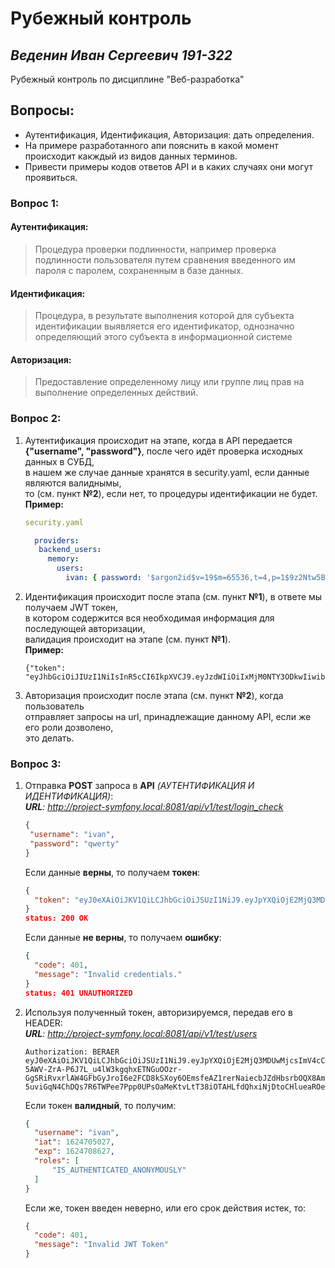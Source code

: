 # Рубежный контроль
## _Веденин Иван Сергеевич 191-322_


Рубежный контроль по дисциплине "Веб-разработка"


## Вопросы:

- Аутентификация, Идентификация, Авторизация: дать определения.
- На примере разработанного апи пояснить в какой момент происходит какждый из видов данных терминов.
- Привести примеры кодов ответов API и в каких случаях они могут проявиться.

### Вопрос 1:

#### Аутентификация:

> Процедура проверки подлинности, 
> например проверка подлинности пользователя 
> путем сравнения введенного им пароля с паролем, 
> сохраненным в базе данных.

#### Идентификация:

> Процедура, в результате выполнения которой 
> для субъекта идентификации выявляется его идентификатор, 
> однозначно определяющий этого субъекта в информационной системе

#### Авторизация:

> Предоставление определенному лицу или группе лиц прав
> на выполнение определенных действий.

### Вопрос 2:

1) Аутентификация происходит на этапе, когда в API передается<br> 
   **{"username", "password"}**, после чего идёт проверка исходных данных в СУБД,<br>
   в нашем же случае данные хранятся в security.yaml, если данные являются валиднымы,<br>
   то (см. пункт **№2**), если нет, то процедуры идентификации не будет.<br>
   **Пример:**
   ```yaml
   security.yaml
   
     providers:
      backend_users:
        memory:
          users:
            ivan: { password: '$argon2id$v=19$m=65536,t=4,p=1$9z2Ntw5BC9XYwUpQy1Sw1Q$cfrfEQHPiYi4OOhKOHPJM/JvqQ3R+/qKJ7VHHyCvo5U', roles: [ 'IS_AUTHENTICATED_ANONYMOUSLY' ] }
   ```
2) Идентификация происходит после этапа (см. пункт **№1**), в ответе мы получаем JWT токен,<br>
   в котором содержится вся необходимая информация для последующей авторизации, <br>
   валидация происходит на этапе (см. пункт **№1**).<br>
   **Пример:**
   ```JWT
   {"token": "eyJhbGciOiJIUzI1NiIsInR5cCI6IkpXVCJ9.eyJzdWIiOiIxMjM0NTY3ODkwIiwibmFtZSI6IkpvaG4gRG9lIiwiaWF0IjoxNTE2MjM5MDIyfQ.SflKxwRJSMeKKF2QT4fwpMeJf36POk6yJV_adQssw5c"}
   ```
3)  Авторизация происходит после этапа (см. пункт **№2**), когда пользователь<br>
    отправляет запросы на url, принадлежащие данному API, если же его роли дозволено,<br>
    это делать.

### Вопрос 3:

1) Отправка **POST** запроса в **API** _(АУТЕНТИФИКАЦИЯ И ИДЕНТИФИКАЦИЯ)_:<br>
  _**URL**: http://project-symfony.local:8081/api/v1/test/login_check_ <br>
   ```json
   {
    "username": "ivan",
    "password": "qwerty"
   }
   ```
   Если данные **верны**, то получаем **токен**: <br>
   ```json
   {
     "token": "eyJ0eXAiOiJKV1QiLCJhbGciOiJSUzI1NiJ9.eyJpYXQiOjE2MjQ3MDQzNzYsImV4cCI6MTYyNDcwNzk3Niwicm9sZXMiOlsiSVNfQVVUSEVOVElDQVRFRF9BTk9OWU1PVVNMWSJdLCJ1c2VybmFtZSI6Iml2YW4ifQ.XOV558URYM6hp98QY3TkgQ890cryNIyBJGQrlXwLfh5eTeljXVqrXVno7J20agVnHIoKaOzAD6FsfK2PgO3dHpjJzybKeAilgagqhQ54NSTJnLID9BWUSDWPtBCJ68rG0awdjDNcCHS9xqWqHzvuUaMUjj_5TarAohJXPpKyoMlSXkuW-LMZ7hqksWRZLB2aNHHNsab9CjT3zknYFVwMslzVlUfhH0951NCVQBy1r0BuJIaenE78TGk-Cd_CZQi811NLERG-2J_cqC0EP4q7OaDHvzqSxH_pgbXA9w3S5EZdnUBMRASbdrn_FQlwSiYKDHQsZrc9GXgFcqpTmBUX-A"
   }
   status: 200 OK
   ```
   Если данные **не верны**, то получаем **ошибку**: <br>
   ```json
   {
     "code": 401,
     "message": "Invalid credentials."
   }
   status: 401 UNAUTHORIZED
   ```
2) Используя полученный токен, авторизируемся, передав его в HEADER:<br>
   _**URL**: http://project-symfony.local:8081/api/v1/test/users_ <br>
   ```text
   Authorization: BERAER eyJ0eXAiOiJKV1QiLCJhbGciOiJSUzI1NiJ9.eyJpYXQiOjE2MjQ3MDUwMjcsImV4cCI6MTYyNDcwODYyNywicm9sZXMiOlsiSVNfQVVUSEVOVElDQVRFRF9BTk9OWU1PVVNMWSJdLCJ1c2VybmFtZSI6Iml2YW4ifQ.bTz9MFqvhf1Opp_pDW4ONDef4OggFrAWssqeYjei4sXZ5R6a9HEXWY8SnBKWV9a2ik4ohLBzdxDQJnhwhkNlRxi6MGXI4aYYQcwpZ3R1dhYH2fiZky8-5AWV-ZrA-P6J7L_u4lW3kgqhxETNGuOOzr-GgSRiRvxrlAW4GFbGyJroI6e2FCD8kSXoy6OEmsfeAZ1rerNaiecbJZdHbsrbOQX8AmYWbBmbNOImJePJ3l339-5uviGqN4ChDQs7R6TWPee7Ppp0UPsOaMeKtvLtT38iOTAHLfdQhxiNjDtoCHlueaROeYKw1xKvFDgNf5NiDbsjE2Tk0IoHswywKeZX7Q
   ```
   Если токен **валидный**, то получим:<br>
   ```json
   {
     "username": "ivan",
     "iat": 1624705027,
     "exp": 1624708627,
     "roles": [
         "IS_AUTHENTICATED_ANONYMOUSLY"
     ]
   }
   ```
   Если же, токен введен неверно, или его срок действия истек, то: <br>
   ```json
   {
     "code": 401,
     "message": "Invalid JWT Token"
   }
   ```
